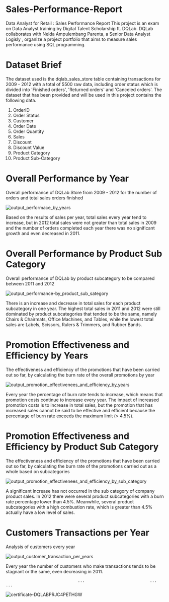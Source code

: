 # Sales-Performance-Report
Data Analyst for Retail : Sales Performance Report
This project is an exam on Data Analyst training by Digital Talent Scholarship ft. DQLab. DQLab collaborates with Nelda Ampulembang Parenta, a Senior Data Analyst Logisly , organize a project portfolio that aims to measure sales performance using SQL programming.

# Dataset Brief
The dataset used is the dqlab_sales_store table containing transactions for 2009 - 2012 with a total of 5500 raw data, including order status which is divided into 'Finished orders', 'Returned orders' and 'Canceled orders'.
The dataset that has been provided and will be used in this project contains the following data.
1.	OrderID
2.	Order Status
3.	Customer
4.	Order Date
5.	Order Quantity
6.	Sales
7.	Discount
8.	Discount Value
9.	Product Category
10.	Product Sub-Category

# Overall Performance by Year
Overall performance of DQLab Store from 2009 - 2012 for the number of orders and total sales orders finished

![output_performace_by_years](https://user-images.githubusercontent.com/59629470/163820767-95358f25-c098-4f1a-9d0e-069bc923756a.png)

Based on the results of sales per year, total sales every year tend to increase, but in 2012 total sales were not greater than total sales in 2009 and the number of orders completed each year there was no significant growth and even decreased in 2011.

# Overall Performance by Product Sub Category
Overall performance of DQLab by product subcategory to be compared between 2011 and 2012

![output_performance-by_product_sub_sategory](https://user-images.githubusercontent.com/59629470/163827006-7d05e3c3-7678-40b6-8dce-d81cd1be2aa6.png)

There is an increase and decrease in total sales for each product subcategory in one year. The highest total sales in 2011 and 2012 were still dominated by product subcategories that tended to be the same, namely Chairs & Chairmats, Office Machines, and Tables, while the lowest total sales are Labels, Scissors, Rulers & Trimmers, and Rubber Bands.

# Promotion Effectiveness and Efficiency by Years
The effectiveness and efficiency of the promotions that have been carried out so far, by calculating the burn rate of the overall promotions by year

![output_promotion_effectivenees_and_efficiency_by_years](https://user-images.githubusercontent.com/59629470/163828271-65730810-7759-40ac-9fcd-f308256c64ea.png)

Every year the percentage of burn rate tends to increase, which means that promotion costs continue to increase every year. The impact of increased promotion costs is to increase in total sales, but the promotion that has increased sales cannot be said to be effective and efficient because the percentage of burn rate exceeds the maximum limit (> 4.5%).

# Promotion Effectiveness and Efficiency by Product Sub Category
The effectiveness and efficiency of the promotions that have been carried out so far, by calculating the burn rate of the promotions carried out as a whole based on subcategories

![output_promotion_effectivenees_and_efficiency_by_sub_category](https://user-images.githubusercontent.com/59629470/163829367-7fc70e64-93b7-447a-89f5-5ee478db5b81.png)

A significant increase has not occurred in the sub category of company product sales. In 2012 there were several product subcategories with a burn rate percentage lower than 4.5%. Meanwhile, several product subcategories with a high combustion rate, which is greater than 4.5% actually have a low level of sales.

# Customers Transactions per Year
Analysis of customers every year

![output_customer_transaction_per_years](https://user-images.githubusercontent.com/59629470/163830741-e196d764-67e3-483e-a895-b2778a74003c.png)

Every year the number of customers who make transactions tends to be stagnant or the same, even decreasing in 2011.


                                    ...                             ...                                  ...
                                    
                                    
![certificate-DQLABPRJC4PETHGW](https://user-images.githubusercontent.com/59629470/163832454-e746b977-b7f3-4fe2-a527-bddcd99771d2.jpg)
